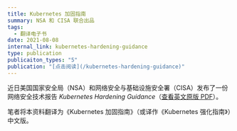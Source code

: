 ```yaml
---
title: Kubernetes 加固指南
summary: NSA 和 CISA 联合出品
tags:
  - 翻译电子书
date: 2021-08-08
internal_link: kubernetes-hardening-guidance
type: publication
publicaiton_types: "5"
publication: "[点击阅读](/kubernetes-hardening-guidance)"
---
```


近日美国国家安全局（NSA）和网络安全与基础设施安全署（CISA）发布了一份网络安全技术报告 *Kubernetes Hardening Guidance*（[查看英文原版 PDF](https://media.defense.gov/2021/Aug/03/2002820425/-1/-1/1/CTR_KUBERNETES%20HARDENING%20GUIDANCE.PDF)）。

笔者将本资料翻译为《Kubernetes 加固指南》（或译作《Kubernetes 强化指南》）中文版。
